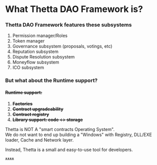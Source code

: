 # What Thetta DAO Framework is?

### Thetta DAO Framework features these subsystems

1. Permission manager/Roles
2. Token manager
3. Governance subsystem \(proposals, votings, etc\)
4. Reputation subsystem
5. Dispute Resolution subsystem
6. Moneyflow subsystem
7. ICO subsystem

### But what about the Runtime support?

#### ~~Runtime support:~~

1. ~~**Factories**~~
2. ~~**Contract upgradeability**~~
3. ~~**Contract registry**~~
4. ~~**Library support: code &lt;-&gt; storage**~~

Thetta is NOT A "smart contracts Operating System".   
We do not want to end up building a "Windows" with Registry, DLL/EXE loader, Cache and Network layer.   
  
Instead, Thetta is a small and easy-to-use tool for developers.  


~~\*\*\*\*~~

